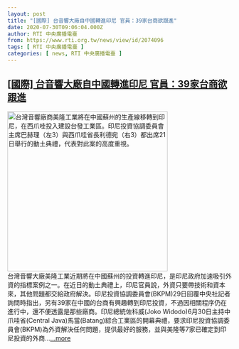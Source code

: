 ```yaml
---
layout: post
title: "[國際] 台音響大廠自中國轉進印尼 官員：39家台商欲跟進"
date: 2020-07-30T09:06:04.000Z
author: RTI 中央廣播電臺
from: https://www.rti.org.tw/news/view/id/2074096
tags: [ RTI 中央廣播電臺 ]
categories: [ news, RTI 中央廣播電臺 ]
---
```

<!--1596099964000-->
[[國際] 台音響大廠自中國轉進印尼 官員：39家台商欲跟進](https://www.rti.org.tw/news/view/id/2074096)
------

<div>
<img src="https://static.rti.org.tw/assets/thumbnails/2020/07/30/20200730000091M.jpg" width="360" alt="台灣音響廠商美隆工業將在中國蘇州的生產線移轉到印尼，在西爪哇投入建設台發工業區。印尼投資協調委員會主席巴赫理（左3）與西爪哇省長利德宛（右3）都出席21日舉行的動土典禮，代表對此案的高度重視。" title="台灣音響廠商美隆工業將在中國蘇州的生產線移轉到印尼，在西爪哇投入建設台發工業區。印尼投資協調委員會主席巴赫理（左3）與西爪哇省長利德宛（右3）都出席21日舉行的動土典禮，代表對此案的高度重視。"><br>台灣音響大廠美隆工業近期將在中國蘇州的投資轉進印尼，是印尼政府加速吸引外資的指標案例之一。在近日的動土典禮上，印尼官員說，外資只要帶技術和資本來，其他問題都交給政府解決。印尼投資協調委員會(BKPM)29日回覆中央社記者詢問時指出，另有39家在中國的台商有興趣轉到印尼投資，不過因相關程序仍在進行中，還不便透露是那些廠商。印尼總統佐科威(Joko Widodo)6月30日主持中爪哇省(Central Java)馬當(Batang)綜合工業區的開幕典禮，要求印尼投資協調委員會(BKPM)為外資解決任何問題，提供最好的服務，並與美隆等7家已確定到印尼投資的外商...<a target="_blank" href="https://www.rti.org.tw/news/view/id/2074096">...more</a>
</div>
